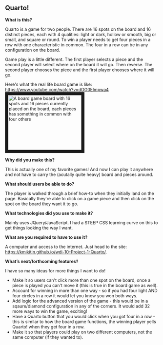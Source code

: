 ## Quarto!

**What is this?**

Quarto is a game for two people. There are 16 spots on the board and 16 distinct pieces, each with 4 qualities: light or dark, hollow or smooth, big or small, and square or round. To win a player needs to get four pieces in a row with one characteristic in common. The  four in a row can be in any configuration on the board. 

Game play is a little different. The first player selects a piece and the second player will select where on the board it will go. Then reverse. The second player chooses the piece and the first player chooses where it will go.

Here's what the real life board game is like:
https://www.youtube.com/watch?v=dOG0Elmpwa4
<a href="http://www.youtube.com/watch?feature=player_embedded&v=dOG0Elmpwa4
" target="_blank"><img src="http://img.youtube.com/vi/dOG0Elmpwa4/0.jpg" 
alt="A board game board with 16 spots and 16 pieces currently placed on the board, each pieces has something in common with four others" width="240" height="180" border="10" /></a>

**Why did you make this?**

This is actually one of my favorite games! And now I can play it anywhere and not have to carry the (acutally quite heavy) board and pieces around.

**What should users be able to do?**

The player is walked through a brief how-to when they initially land on the page. Basically they're able to click on a game piece and then click on the spot on the board they want it to go. 

**What technologies did you use to make it?**

Mainly uses JQuery/JavaScript. I had a STEEP CSS learning curve on this to get things looking the way I want. 

**What are you required to have to use it?**

A computer and access to the internet. Just head to the site: https://kmikitin.github.io/wdi-10-Project-1-Quarto/.

**What’s next/forthcoming features?**

I have so many ideas for more things I want to do!
* Make it so users can't click more than one spot on the board, once a piece is played you can't move it (this is true in the board game as well).
* Account for winning in more than one way - so if you had four light AND four circles in a row it would let you know you won both ways.
* Add logic for the advanced version of the game - this would be in a sqaure/diamond configuration in any of the corners. It would add 32 more ways to win the game, exciting!
* Have a Quarto button that you would click when you got four in a row - this is similar to how the board game functions, the winning player yells Quarto! when they get four in a row. 
* Make it so that players could play on two different computers, not the same computer (if they wanted to).